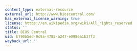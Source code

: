 ```yaml
---
content_type: external-resource
external_url: http://www.bioscentral.com/
has_external_license_warning: true
license: https://en.wikipedia.org/wiki/All_rights_reserved
status: ''
title: BIOS Central
uid: b790b5ed-9c9a-4785-a247-e098ea1b27f3
wayback_url: ''
---
```


